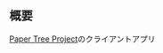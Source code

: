 ## 概要
[Paper Tree Project](https://github.com/sosuke-k/paper-tree-client/wiki/Paper-Tree-Project)のクライアントアプリ

